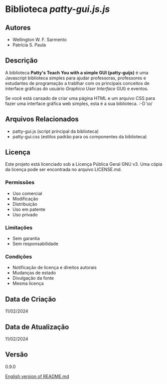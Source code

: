 
# Biblioteca **patty-gui.js*.js*

## Autores
- Wellington W. F. Sarmento
- Patrícia S. Paula

## Descrição

A biblioteca **Patty's Teach You with a simple GUI (patty-guijs)** é uma Javascript biblioteca simples para ajudar professoras, professores e estudantes de programação a trablhar com os principais conceitos de interface gráficas do usuário *Graphica User Interface* GUI) e eventos. 

Se você está cansado de criar uma página HTML e um arquivo CSS para fazer uma interface gráfica web simples, esta é a sua biblioteca. :-D \o/


## Arquivos Relacionados
- patty-gui.js (script principal da biblioteca)
- patty-gui.css (estilos padrão para os componentes da biblioteca)

## Licença
Este projeto está licenciado sob a Licença Pública Geral GNU v3. Uma cópia da licença pode ser encontrada no arquivo LICENSE.md.

### Permissões
- Uso comercial
- Modificação
- Distribuição
- Uso em patente
- Uso privado

### Limitações
- Sem garantia
- Sem responsabilidade

### Condições
- Notificação de licença e direitos autorais
- Mudanças de estado
- Divulgação da fonte
- Mesma licença

## Data de Criação
11/02/2024

## Data de Atualização
11/02/2024

## Versão
0.9.0

[English version of README.md](README-en.md)
